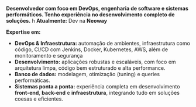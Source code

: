 **Desenvolvedor com foco em DevOps, engenharia de software e sistemas performáticos. Tenho experiência no desenvolvimento completo de soluções.**
  h
**Atualmente:** Dev na **Neoway**

**Expertise em:**

- **DevOps & Infraestrutura:** automação de ambientes, infraestrutura como código, CI/CD com Jenkins, Docker, Kubernetes, AWS, além de monitoramento e segurança
- **Desenvolvimento:** aplicações robustas e escaláveis, com foco em arquitetura limpa, código bem estruturado e alta performance.
- **Banco de dados:** modelagem, otimização (tuning) e queries performáticas.
- **Sistemas ponta a ponta:** experiência completa em desenvolvimento **front-end**, **back-end** e **infraestrutura**, integrando tudo em soluções coesas e eficientes.

